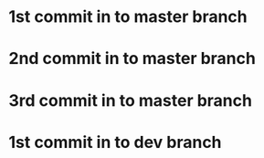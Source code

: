 # 1st commit in to master branch
# 2nd commit in to master branch
# 3rd commit in to master branch

# 1st commit in to dev branch